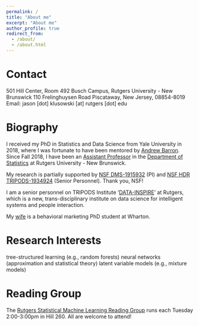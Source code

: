 ```yaml
---
permalink: /
title: "About me"
excerpt: "About me"
author_profile: true
redirect_from: 
  - /about/
  - /about.html
---
```


Contact
======

501 Hill Center, Room 492
Busch Campus, Rutgers University - New Brunswick
110 Frelinghuysen Road
Piscataway, New Jersey, 08854-8019
Email: jason [dot] klusowski [at] rutgers [dot] edu

Biography
======

I received my PhD in Statistics and Data Science from Yale University in 2018, where I was fortunate to have been mentored by [Andrew Barron](http://www.stat.yale.edu/~arb4/). Since Fall 2018, I have been an [Assistant Professor](https://statistics.rutgers.edu/people-pages/faculty/people/130-faculty/396-jason-m-klusowski) in the [Department of Statistics](http://statistics.rutgers.edu/) at Rutgers University - New Brunswick.

My research is partially supported by [NSF DMS-1915932](https://www.nsf.gov/awardsearch/showAward?AWD_ID=1915932) (PI) and [NSF HDR TRIPODS-1934924](https://www.nsf.gov/awardsearch/showAward?AWD_ID=1934924) (Senior Personnel). Thank you, NSF!

I am a senior personnel on TRIPODS Institute ‘[DATA-INSPIRE](http://robotics.cs.rutgers.edu/data-inspire/)’ at Rutgers, which is a new, trans-disciplinary institute on data science for intelligent systems and people interaction.

My [wife](https://marketing.wharton.upenn.edu/profile/jwkk/) is a behavioral marketing PhD student at Wharton.

Research Interests
======

tree-structured learning (e.g., random forests)
neural networks (approximation and statistical theory)
latent variable models (e.g., mixture models)

Reading Group
======

The [Rutgers Statistical Machine Learning Reading Group](http://nineisprime.github.io/sml_reading/) runs each Tuesday 2:00-3:00pm in Hill 260. All are welcome to attend!
